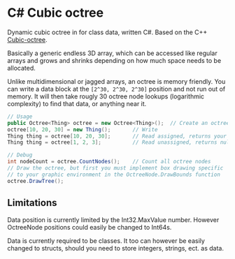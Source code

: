 # C# Cubic octree

Dynamic cubic octree in for class data, written C#. Based on the C++ [Cubic-octree](https://github.com/markusgod/cubic-octree).

Basically a generic endless 3D array, which can be accessed like regular arrays and grows and shrinks depending on how much space needs to be allocated.

Unlike multidimensional or jagged arrays, an octree is memory friendly. You can write a data block at the `[2^30, 2^30, 2^30]` position and not run out of memory. It will then take rougly 30 octree node lookups (logarithmic complexity) to find that data, or anything near it.

```cs
// Usage
public Octree<Thing> octree = new Octree<Thing>();	// Create an octree
octree[10, 20, 30] = new Thing();		// Write
Thing thing = octree[10, 20, 30];		// Read assigned, returns your object
Thing thing = octree[1, 2, 3];			// Read unassigned, returns null

// Debug
int nodeCount = octree.CountNodes();	// Count all octree nodes
// Draw the octree, but first you must implement box drawing specific
// to your graphic environment in the OctreeNode.DrawBounds function
octree.DrawTree();
```

## Limitations

Data position is currently limited by the Int32.MaxValue number. However OctreeNode positions could easily be changed to Int64s.

Data is currently required to be classes. It too can however be easily changed to structs, should you need to store integers, strings, ect. as data.